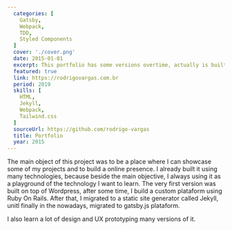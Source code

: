 ```yaml
---
  categories: [
    Gatsby,
    Webpack,
    TDD,
    Styled Components
  ]
  cover: './cover.png'
  date: 2015-01-01
  excerpt: This portfolio has some versions overtime, actually is built on top of Gatsby.JS with styled components using TDD
  featured: true
  link: https://rodrigovargas.com.br
  period: 2019
  skills: [
    HTML,
    Jekyll,
    Webpack,
    Tailwind.css
  ]
  sourceUrl: https://github.com/rodrigo-vargas
  title: Portfolio
  year: 2015
---
```


The main object of this project was to be a place where I can showcase some of my projects and to build a online presence. I already built it using many technologies, because beside the main objective, I always using it as a playground of the technology I want to learn. The very first version was built on top of Wordpress, after some time, I build a custom plataform using Ruby On Rails. After that, I migrated to a static site generator called Jekyll, unitl finally in the nowadays, migrated to gatsby.js plataform.

I also learn a lot of design and UX prototyping many versions of it.
